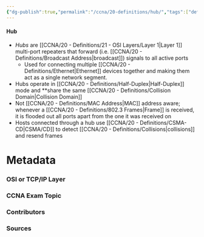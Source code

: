 ```yaml
---
{"dg-publish":true,"permalink":"/ccna/20-definitions/hub/","tags":["defs_ccna"]}
---
```


#### Hub
- *Hubs* are [[CCNA/20 - Definitions/21 - OSI Layers/Layer 1\|Layer 1]] multi-port repeaters that forward (i.e. [[CCNA/20 - Definitions/Broadcast Address\|broadcast]]) signals to all active ports
	- Used for connecting multiple [[CCNA/20 - Definitions/Ethernet\|Ethernet]] devices together and making them act as a single network segment.
- Hubs operate in [[CCNA/20 - Definitions/Half-Duplex\|Half-Duplex]] mode and **share the same [[CCNA/20 - Definitions/Collision Domain\|Collision Domain]]
- Not [[CCNA/20 - Definitions/MAC Address\|MAC]] address aware; whenever a [[CCNA/20 - Definitions/802.3 Frames\|Frame]] is received, it is flooded out all ports apart from the one it was received on
- Hosts connected through a hub use [[CCNA/20 - Definitions/CSMA-CD\|CSMA/CD]] to detect [[CCNA/20 - Definitions/Collisions\|collisions]] and resend frames

# Metadata
### OSI or TCP/IP Layer

### CCNA Exam Topic

### Contributors

### Sources

